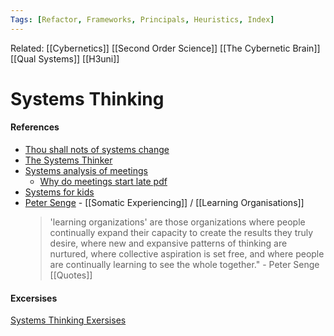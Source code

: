 ```yaml
---
Tags: [Refactor, Frameworks, Principals, Heuristics, Index]
---
```

Related: [[Cybernetics]] [[Second Order Science]] [[The Cybernetic Brain]] [[Qual Systems]] [[H3uni]]
#  Systems Thinking

#### References
- [Thou shall nots of systems change](https://ssir.org/articles/entry/the_thou_shalt_nots_of_systems_change)
- [The Systems Thinker](https://thesystemsthinker.com/)
- [Systems analysis of meetings](http://www.exedes.com/Why-Do-Meetings-Start-Late.htm)
    - [Why do meetings start late pdf](http://www.exedes.com/Why-Do-Meetings-Start-Late.pdf)
- [Systems for kids](https://www.lindaboothsweeney.net/blog/?cat=75)
- [Peter Senge](https://en.wikipedia.org/wiki/Peter_Senge) - [[Somatic Experiencing]] / [[Learning Organisations]]
	> 'learning organizations' are those organizations where people continually expand their capacity to create the results they truly desire, where new and expansive patterns of thinking are nurtured, where collective aspiration is set free, and where people are continually learning to see the whole together." - Peter Senge [[Quotes]]

#### Excersises
[Systems Thinking Exersises](https://www.albany.edu/cpr/gf/resources/Systems-Thinking-Exercises.htm)

